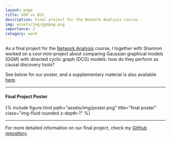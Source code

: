```yaml
---
layout: page
title: GGM vs DCG
description: Final project for the Network Analysis course.
img: assets/img/ggmpag.png
importance: 2
category: work
---
```


As a final project for the <a href="https://coursecatalogue.uva.nl/xmlpages/page/2022-2023-en/search-course/course/102117">Network Analysis</a> course, I together with Shannon worked on a cool mini-project about comparing Gaussian graphical models (GGM) with directed cyclic graph (DCG) models: how do they perform as causal discovery tools?

See below for our poster, and a supplementary material is also available <a href = "https://rpubs.com/KyuriP/GGMandDCG">here</a>.

***

#### Final Project Poster

{% include figure.html path="assets/img/poster.png" title="final poster" class="img-fluid rounded z-depth-1" %}

***

For more detailed information on our final project, check my <a href="https://github.com/KyuriP/Network-analysis">GitHub repository</a>.